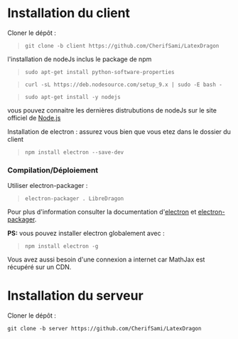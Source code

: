 # Installation du client

Cloner le dépôt :

>`git clone -b client https://github.com/CherifSami/LatexDragon`


l'installation de nodeJs inclus le package de npm 

> `sudo apt-get install python-software-properties`

> `curl -sL https://deb.nodesource.com/setup_9.x | sudo -E bash -`

> `sudo apt-get install -y nodejs`

vous pouvez connaitre les dernières distrubutions de nodeJs sur le site officiel de [Node.js](https://nodejs.org/en/download/package-manager/#debian-and-ubuntu-based-linux-distributions)


Installation de electron :
assurez vous bien que vous etez dans le dossier du client

> `npm install electron --save-dev`

### Compilation/Déploiement


Utiliser electron-packager :

> `electron-packager . LibreDragon`

Pour plus d'information consulter la documentation d'[electron](https://github.com/electron/electron/tree/master/docs) et [electron-packager](https://github.com/electron-userland/electron-packager).

**PS:** vous pouvez installer electron globalement avec :
> `npm install electron -g`

Vous avez aussi besoin d'une connexion a internet car MathJax est récupéré sur un CDN.

# Installation du serveur

Cloner le dépôt :

`git clone -b server https://github.com/CherifSami/LatexDragon`

